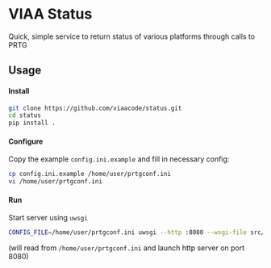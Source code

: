 # VIAA Status
Quick, simple service to return status of various platforms through calls to PRTG

## Usage

#### Install
```bash
git clone https://github.com/viaacode/status.git
cd status
pip install .
```

#### Configure
Copy the example `config.ini.example` and fill in necessary config:

```bash
cp config.ini.example /home/user/prtgconf.ini
vi /home/user/prtgconf.ini
```

#### Run

Start server using `uwsgi`

```bash
CONFIG_FILE=/home/user/prtgconf.ini uwsgi --http :8080 --wsgi-file src/viaastatus/server/wsgi.py --processes 4 --threads 2
```

(will read from `/home/user/prtgconf.ini` and launch http server on port 8080)
